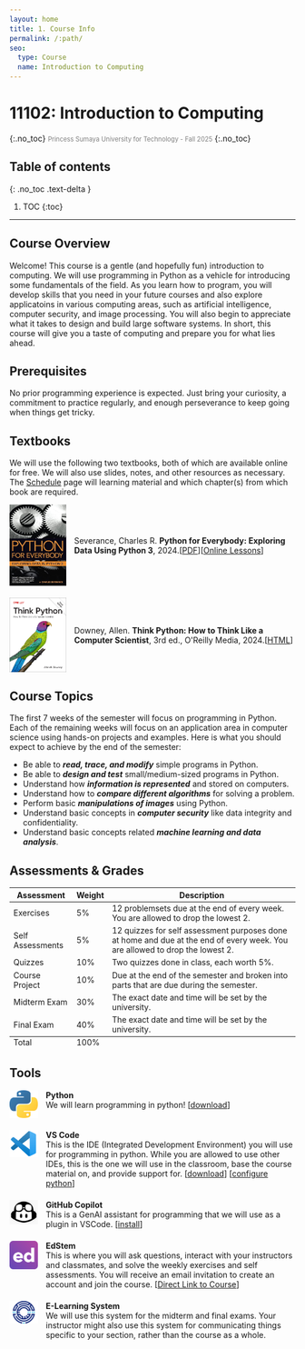 ```yaml
---
layout: home
title: 1. Course Info
permalink: /:path/
seo:
  type: Course
  name: Introduction to Computing
---
```


# 11102: Introduction to Computing
{:.no_toc}
<span style="font-size: 0.8em; font-weight: normal; color: gray;">Princess Sumaya University for Technology - Fall 2025</span>
{:.no_toc}

## Table of contents
{: .no_toc .text-delta }

1. TOC
{:toc}

---

## Course Overview

Welcome! This course is a gentle (and hopefully fun) introduction to computing. We will use programming in Python as a vehicle for introducing some fundamentals of the field. As you learn how to program, you will develop skills that you need in your future courses and also explore applicatoins in various computing areas, such as artificial intelligence, computer security, and image processing. You will also begin to appreciate what it takes to design and build large software systems. In short, this course will give you a taste of computing and prepare you for what lies ahead.

## Prerequisites

No prior programming experience is expected. Just bring your curiosity, a commitment to practice regularly, and enough perseverance to keep going when things get tricky.

## Textbooks

We will use the following two textbooks, both of which are available online for free. We will also use slides, notes, and other resources as necessary. The <a href='/11102-f25/schedule'>Schedule</a> page will learning material and which chapter(s) from which book are required.

<div style="display: flex; align-items: center; gap: 1em; margin-bottom: 1.5em; margin-top: 1em;">
<img src="assets/images/books/python4everybody.jpg" alt="Python4Everybody Book Cover" width="100"/>
<div>
    Severance, Charles R. <strong>Python for Everybody: Exploring Data Using Python 3</strong>, 2024.[<a href='https://do1.dr-chuck.com/pythonlearn/EN_us/pythonlearn.pdf'>PDF</a>][<a href='https://www.py4e.com/lessons'>Online Lessons</a>]
</div>
</div>

<div style="display: flex; align-items: center; gap: 1em; margin-bottom: 1.5em; margin-top: 1em;">
<img src="assets/images/books/think_python_3e.jpg" alt="Think Python Book Cover" width="100"/>
<div>
  Downey, Allen. <strong>Think Python: How to Think Like a Computer Scientist</strong>, 3rd ed., O'Reilly Media, 2024.[<a href='https://allendowney.github.io/ThinkPython/'>HTML</a>]
</div>
</div>

## Course Topics

The first 7 weeks of the semester will focus on programming in Python. Each of the remaining weeks will focus on an application area in computer science using hands-on projects and examples. Here is what you should expect to achieve by the end of the semester:

- Be able to **_read, trace, and modify_** simple programs in Python. 
- Be able to **_design and test_** small/medium-sized programs in Python.
- Understand how **_information is represented_** and stored on computers.
- Understand how to **_compare different algorithms_** for solving a problem.
- Perform basic **_manipulations of images_** using Python.
- Understand basic concepts in **_computer security_** like data integrity and confidentiality.
- Understand basic concepts related **_machine learning and data analysis_**.

## Assessments & Grades

<div class="grade-table-wrapper">
  <table class="grade-table">
    <thead>
      <tr> <th>Assessment</th>       
           <th>Weight</th>    
           <th>Description</th></tr>
    </thead>
    <tbody>
      <tr> <td>Exercises</td>        
           <td>5%</td>        
           <td>12 problemsets due at the end of every week. You are allowed to drop the lowest 2.</td>
           </tr>
      <tr> <td>Self Assessments</td> 
           <td>5%</td>        
           <td>12 quizzes for self assessment purposes done at home and due at the end of every week. You are allowed to drop the lowest 2.</td></tr>
      <tr> <td>Quizzes</td>          
           <td>10%</td>        
           <td>Two quizzes done in class, each worth 5%.</td></tr>
      <tr> <td>Course Project</td>   
           <td>10%</td>       
           <td>Due at the end of the semester and broken into parts that are due during the semester.</td></tr>
      <tr> <td>Midterm Exam</td>     
           <td>30%</td>       
           <td>The exact date and time will be set by the university.</td></tr>
      <tr> <td>Final Exam</td>       
           <td>40%</td>       
           <td>The exact date and time will be set by the university.</td></tr>
    </tbody>
    <tfoot>
      <tr><td>Total</td>
      <td>100%</td>
      <td></td></tr>
    </tfoot>
  </table>
</div>



## Tools
<div style="display: flex; align-items: flex-start; gap: 1em; margin-bottom: 1.5em; margin-top: 1em;">
<img src="assets/images/tools/python.png" alt="Python Logo" width="50"/>
<div>
  <strong>Python</strong><br>
  We will learn programming in python! [<a href=''>download</a>]
</div>
</div>

<div style="display: flex; align-items: flex-start; gap: 1em; margin-bottom: 1.5em; margin-top: 1em;">
<img src="assets/images/tools/vscode.png" alt="VSCode Logo" width="50"/>
<div>
  <strong>VS Code</strong><br>
  This is the IDE (Integrated Development Environment) you will use for programming in python. While you are allowed to use other IDEs, this is the one we will use in the classroom, base the course material on, and provide support for. [<a href=''>download</a>] [<a href=''>configure python</a>]
</div>
</div>

<div style="display: flex; align-items: flex-start; gap: 1em; margin-bottom: 1.5em; margin-top: 1em;">
<img src="assets/images/tools/copilot.jpg" alt="Copilot Logo" width="50"/>
<div>
  <strong>GitHub Copilot</strong><br>
  This is a GenAI assistant for programming that we will use as a plugin in VSCode. [<a href=''>install</a>]
</div>
</div>

<div style="display: flex; align-items: flex-start; gap: 1em; margin-bottom: 1.5em; margin-top: 1em;">
  <img src="assets/images/tools/edstem.png" alt="Edstem Logo" width="50"/>
  <div>
    <strong>EdStem</strong><br>
    This is where you will ask questions, interact with your instructors and classmates, and solve the weekly exercises and self assessments. You will receive an email invitation to create an account and join the course. [<a href='https://edstem.org/us/courses/87448'>Direct Link to Course</a>]
  </div>
</div>

<div style="display: flex; align-items: flex-start; gap: 1em; margin-bottom: 1.5em; margin-top: 1em;">
  <img src="assets/images/tools/psut.png" alt="Edstem Logo" width="50"/>
  <div>
    <strong>E-Learning System</strong><br>
    We will use this system for the midterm and final exams. Your instructor might also use this system for communicating things specific to your section, rather than the course as a whole.
  </div>
</div>